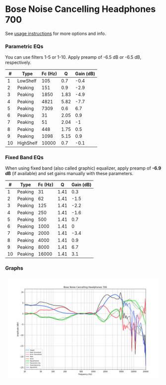 # Bose Noise Cancelling Headphones 700
See [usage instructions](https://github.com/jaakkopasanen/AutoEq#usage) for more options and info.

### Parametric EQs
You can use filters 1-5 or 1-10. Apply preamp of -6.5 dB or -6.5 dB, respectively.

|   # | Type      |   Fc (Hz) |    Q |   Gain (dB) |
|-----|-----------|-----------|------|-------------|
|   1 | LowShelf  |       105 | 0.7  |        -0.4 |
|   2 | Peaking   |       151 | 0.9  |        -2.9 |
|   3 | Peaking   |      1850 | 1.83 |        -4.9 |
|   4 | Peaking   |      4821 | 5.82 |        -7.7 |
|   5 | Peaking   |      7309 | 0.6  |         6.7 |
|   6 | Peaking   |        31 | 2.05 |         0.9 |
|   7 | Peaking   |        51 | 2.04 |        -1   |
|   8 | Peaking   |       448 | 1.75 |         0.5 |
|   9 | Peaking   |      1098 | 5.15 |         0.9 |
|  10 | HighShelf |     10000 | 0.7  |        -0.1 |

### Fixed Band EQs
When using fixed band (also called graphic) equalizer, apply preamp of **-6.9 dB** (if available) and set gains manually with these parameters.

|   # | Type    |   Fc (Hz) |    Q |   Gain (dB) |
|-----|---------|-----------|------|-------------|
|   1 | Peaking |        31 | 1.41 |         0.3 |
|   2 | Peaking |        62 | 1.41 |        -1.5 |
|   3 | Peaking |       125 | 1.41 |        -2.2 |
|   4 | Peaking |       250 | 1.41 |        -1.6 |
|   5 | Peaking |       500 | 1.41 |         0.7 |
|   6 | Peaking |      1000 | 1.41 |         0   |
|   7 | Peaking |      2000 | 1.41 |        -3.4 |
|   8 | Peaking |      4000 | 1.41 |         0.9 |
|   9 | Peaking |      8000 | 1.41 |         6.7 |
|  10 | Peaking |     16000 | 1.41 |         3.1 |

### Graphs
![](./Bose%20Noise%20Cancelling%20Headphones%20700.png)
